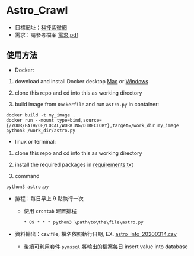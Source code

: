 # Astro_Crawl
* 目標網址：[科技紫微網](http://astro.click108.com.tw)
* 需求：請參考檔案 [需求.pdf](https://github.com/pcchencode/Astro_Crawl/blob/master/需求.pdf)

## 使用方法
* Docker:
1. download and install Docker desktop  [Mac](https://hub.docker.com/editions/community/docker-ce-desktop-mac/) or [Windows](https://hub.docker.com/editions/community/docker-ce-desktop-windows)

2. clone this repo and cd into this as working directory

3. build image from `Dockerfile` and run `astro.py` in container:
```
docker build -t my_image .
docker run --mount type=bind,source={/YOUR/PATH/OF/LOCAL/WORKING/DIRECTORY},target=/work_dir my_image python3 /work_dir/astro.py 
```

* linux or terminal:
1. clone this repo and cd into this as working directory

2. install the required packages in [requirements.txt](https://github.com/pcchencode/Astro_Crawl/blob/master/requirements.txt)

3. command
```
python3 astro.py 
```



* 排程：每日早上 9 點執行一次
  - 使用 `crontab` 建置排程
    ```
    * 09 * * * python3 \path\to\the\file\astro.py
    ```

* 資料輸出：csv.file, 檔名依照執行日期, EX. [astro_info_20200314.csv](https://github.com/pcchencode/Astro_Crawl/blob/master/astro_info_20200314.csv)
  - 後續可利用套件 `pymssql` 將輸出的檔案每日 insert value into database
